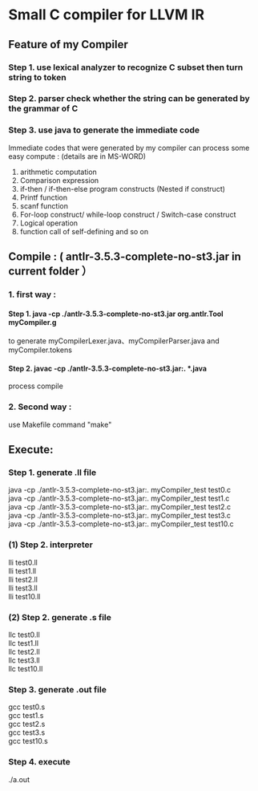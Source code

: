 #  Small C compiler for LLVM IR

## Feature of my Compiler
### Step 1. use lexical analyzer to recognize C subset then turn string to token  
### Step 2. parser check whether the string can be generated by the grammar of C    
### Step 3. use java to generate the immediate code  
Immediate codes that were generated by my compiler can process some easy compute : (details are in MS-WORD)  
1. arithmetic computation
2. Comparison expression  
3. if-then / if-then-else program constructs (Nested if construct)  
4. Printf function
5. scanf function
6. For-loop construct/ while-loop construct / Switch-case construct  
7. Logical operation
8. function call of self-defining and so on  


## Compile : ( antlr-3.5.3-complete-no-st3.jar in current folder ）
### 1. first way :  
#### Step 1.  java -cp ./antlr-3.5.3-complete-no-st3.jar org.antlr.Tool myCompiler.g   
to generate myCompilerLexer.java、myCompilerParser.java and myCompiler.tokens  
#### Step 2.  javac -cp ./antlr-3.5.3-complete-no-st3.jar:. *.java 
process compile
### 2. Second way :  
use Makefile command "make"  

## Execute:
### Step 1. generate .ll file
java -cp ./antlr-3.5.3-complete-no-st3.jar:. myCompiler_test test0.c  
java -cp ./antlr-3.5.3-complete-no-st3.jar:. myCompiler_test test1.c  
java -cp ./antlr-3.5.3-complete-no-st3.jar:. myCompiler_test test2.c  
java -cp ./antlr-3.5.3-complete-no-st3.jar:. myCompiler_test test3.c  
java -cp ./antlr-3.5.3-complete-no-st3.jar:. myCompiler_test test10.c  
### (1) Step 2. interpreter
lli test0.ll  
lli test1.ll  
lli test2.ll  
lli test3.ll  
lli test10.ll  
### (2) Step 2. generate .s file
llc test0.ll  
llc test1.ll  
llc test2.ll  
llc test3.ll  
llc test10.ll  
### Step 3. generate .out file
gcc test0.s  
gcc test1.s  
gcc test2.s  
gcc test3.s  
gcc test10.s  
### Step 4. execute
./a.out 
